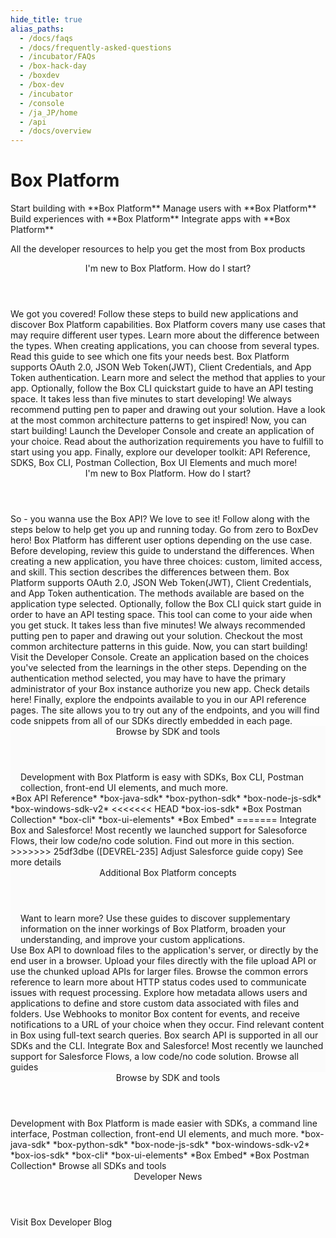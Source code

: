 ```yaml
---
hide_title: true
alias_paths:
  - /docs/faqs
  - /docs/frequently-asked-questions
  - /incubator/FAQs
  - /box-hack-day
  - /boxdev
  - /box-dev
  - /incubator
  - /console
  - /ja_JP/home
  - /api
  - /docs/overview
---
```


# Box Platform

<Banner>

  <BannerTitle>
    Start building with **Box Platform**
  </BannerTitle>
  <BannerTitle>
    Manage users with **Box Platform**
  </BannerTitle>
  <BannerTitle>
    Build experiences with **Box Platform**
  </BannerTitle>
  <BannerTitle>
    Integrate apps with **Box Platform**
  </BannerTitle>

  All the developer resources to help you get the most from Box products

</Banner>

<!-- <Centered wide>
  <Header to='/guides' centered>
    Guides
  </Header>
  <GuidesList>
    Get started, learn tips and tricks, and discover how to use the Box 
    Platform API with our comprehensive guides. Here are six of the most used 
    guides to get you started.

    <GuideList href='/guides/authentication/'>
      Authentication
    </GuideList>
    <GuideList href='/guides/cli/quick-start/'>
      CLI Quick Start
    </GuideList>
    <GuideList href='/guides/tooling/postman/quick-start/'>
      Postman Quick Start
    </GuideList>
    <GuideList href='/guides/api-calls/permissions-and-errors/common-errors/'>
      Common Errors
    </GuideList>
    <GuideList href='/guides/api-calls/pagination/offset-based/'>
      API Pagination
    </GuideList>
    <GuideList href='/guides/embed/ui-elements/'>
      UI Elements
    </GuideList>
  </GuidesList>

  <More to='/guides' right>
    More Guides
  </More>
</Centered> -->

<Centered wide id="start-with-box-platform" >
  <Header centered>
    I'm new to Box Platform. How do I start?
  </Header>
    We got you covered! Follow these steps to build
    new applications and discover Box Platform capabilities.

  <TileGrid>
    <Tile type="users" title="1. Explore user types"
      href="/guides/getting-started/user-types/">
      Box Platform covers many use cases
      that may require different user types.
      Learn more about the 
      difference between the types.
    </Tile>
    <Tile type="apps" title="2. Understand application types"
      href="/guides/applications/select/">
      When creating applications, you can choose from several types.
      Read this guide to see which one fits your needs best.
    </Tile>
    <Tile type="authentication" title="3. Learn authentication methods"
      href="/guides/authentication/select/">
      Box Platform supports OAuth 2.0, JSON Web Token(JWT), Client
      Credentials, and App Token authentication. Learn more and
      select the method that applies to your app.
    </Tile>
    <Tile type="cli" title="4. Set up Box CLI"
      href="/guides/cli/quick-start/">
      Optionally, follow the Box CLI quickstart
      guide to have an API testing space. It takes less than
      five minutes to start developing!
    </Tile>
    <Tile type="architecture" title="5. Create an architecture pattern"
      href="/guides/getting-started/architecture-patterns/">
      We always recommend putting pen to paper and drawing out your solution.
      Have a look at the most common architecture patterns to get inspired!
    </Tile>
    <Tile type="create" title="6. Create the application"
      href="https://app.box.com/developers/console">
      Now, you can start building! Launch the Developer Console and create an
      application of your choice.
    </Tile>
    <Tile type="authorize" title="7. Authorize the application"
      href="/guides/authorization/">
      Read about the authorization requirements you have to
      fulfill to start using you app.
    </Tile>
    <Tile type="code" title="8. Start coding"
      href="#sdks-and-tools">
      Finally, explore our developer toolkit: API Reference,
      SDKS, Box CLI, Postman Collection, Box UI Elements and much more!
    </Tile>
  </TileGrid>
</Centered>

<Centered wide>
  <Header to='/' centered>
    I'm new to Box Platform. How do I start?
  </Header>
    So - you wanna use the Box API? We love to see it!
    Follow along with the steps below to help get you up and running today.
    Go from zero to BoxDev hero!

  <TileGrid>
    <Tile title="Explore user types"
      href="/guides/getting-started/user-types/">
      Box Platform has different user options depending on the use case.
      Before developing, review this guide to understand the differences.
    </Tile>
    <Tile title="Understand application types"
      href="/guides/applications/select/">
      When creating a new application, you have three choices: custom, limited
      access, and skill. This section describes the differences between them.
    </Tile>
    <Tile title="Learn authentication methods"
      href="/guides/authentication/select/">
      Box Platform supports OAuth 2.0, JSON Web Token(JWT), Client
      Credentials, and App Token authentication. The methods available are
      based on the application type selected.  
    </Tile>
    <Tile title="Setup the Box CLI"
      href="/guides/cli/quick-start/">
      Optionally, follow the Box CLI quick start
      guide in order to have an API testing space. This tool can come to your
      aide when you get stuck. It takes less than five minutes! 
    </Tile>
    <Tile title="Create an architecture pattern"
      href="/guides/getting-started/architecture-patterns/">
      We always recommended putting pen to paper and drawing out your solution.
      Checkout the most common architecture patterns in this guide.
    </Tile>
    <Tile title="Create the application"
      href="https://app.box.com/developers/console">
      Now, you can start building! Visit the Developer Console. Create an
      application based on the choices
      you've selected from the learnings in the other steps.
    </Tile>
    <Tile title="Authorize the application"
      href="/guides/authorization/">
      Depending on the authentication method selected, you may have to
      have the primary administrator of your Box instance authorize
      you new app. Check details here!
    </Tile>
    <Tile title="Start coding"
      href="/reference/">
      Finally, explore the endpoints available to you in our API reference
      pages. The site allows you to try out any of the endpoints, and you will
      find code snippets from all of our SDKs directly embedded
      in each page.
    </Tile>
  </TileGrid>
</Centered>

<Centered wide>
  <FeaturedBoard type="community" />
</Centered>

<section id="sdks-and-tools" style="background-color: #FBFBFB;">
  <div style="padding: 0 16px">
    <Header centered>
      Browse by SDK and tools
    </Header>
      Development with Box Platform is easy with SDKs,
      Box CLI, Postman collection,
      front-end UI elements, and much more.
  </div>

  <TileSlider>
    <Tile type="box-orange" title="API Reference"
      href="/reference/">
      *Box API Reference*
    </Tile>
    <Tile type="java" title="Java SDK"
    href="https://github.com/box/box-java-sdk#readme">
      *box-java-sdk*
    </Tile>
    <Tile type="python" title="Python SDK"
    href="https://github.com/box/box-python-sdk#readme">
      *box-python-sdk*
    </Tile>
    <Tile type="node" title="Node.js SDK"
    href="https://github.com/box/box-node-sdk#readme">
      *box-node-js-sdk*
    </Tile>
    <Tile type="net" title=".NET SDK"
    href="https://github.com/box/box-windows-sdk-v2#readme">
      *box-windows-sdk-v2*
    </Tile>
<<<<<<< HEAD
    <Tile type="tool" title="iOS SDK"
    href="https://github.com/box/box-ios-sdk#readme">
      *box-ios-sdk*
    </Tile>
    <Tile type="tool" title="Postman collection"
      href="/guides/tooling/postman">
      *Box Postman Collection*
    </Tile>
    <Tile type="box-orange" title="Box CLI" href="/guides/cli/">
      *box-cli*
    </Tile>
    <Tile type="box-orange" title="Box UI Elements"
      href="/guides/embed/ui-elements/">
      *box-ui-elements*
    </Tile>
    <Tile type="box-orange" title="Box Embed" href="/guides/embed/box-embed/">
      *Box Embed*
=======
    <Tile type="guide" title="Saleforce" 
    href="/guides/tooling/salesforce-toolkit/">
      Integrate Box and Salesforce! Most
      recently we launched support for Salesoforce Flows, their low code/no code
      solution. Find out more in this section.
>>>>>>> 25df3dbe ([DEVREL-235] Adjust Salesforce guide copy)
    </Tile>
  </TileSlider>

  <More to='/sdks-and-tools/' center>
    See more details
  </More>
</section>

<!-- <Dark>
  <Centered wide>
    <Header to='/sdks-and-tools' centered>
      SDKS & Tools
    </Header>
    <SDKS>
      Development with Box Platform is made easier with SDKs for your
      programming language, a command line interface, front-end UI elements,
      and much more.

      <SDK language='python' href='https://github.com/box/box-python-sdk'>
        Python SDK
      </SDK>
      <SDK language='java' href='https://github.com/box/box-java-sdk'>
        Java SDK
      </SDK>
      <SDK language='node' href='https://github.com/box/box-node-sdk'>
        Node SDK
      </SDK>
      <SDK language='dotnet' href='https://github.com/box/box-windows-sdk'>
        Windows .NET SDK
      </SDK>
      <SDK language='cli' href='https://github.com/box/boxcli'>
        Box CLI
      </SDK>
      <SDK language='uielements' href='https://github.com/box/box-ui-elements'>
        UI Elements
      </SDK>
    </SDKS>

    <More to='/sdks-and-tools' right>
      More SDKs & Tools
    </More>
  </Centered>
</Dark> -->

<Centered wide>
  <FeaturedBoard type="sampleCode" />
</Centered>

<section id="additional-box-platform-concepts"
  style="background-color: #FBFBFB;">
  <div style="padding: 0 16px">
    <Header centered>
      Additional Box Platform concepts
    </Header>
      Want to learn more?
      Use these guides to discover supplementary information on the inner
      workings of Box Platform, broaden your understanding, and improve
      your custom applications.
  </div>

  <TileSlider>
    <Tile type="guide" title="Downloads" href="/guides/downloads/">
      Use Box API to download files to the application's
      server, or directly by the end user in a browser.
    </Tile>
    <Tile type="guide" title="Uploads" href="/guides/uploads/">
      Upload your files directly with the file upload API or
      use the chunked upload APIs for larger files.
    </Tile>
    <Tile type="guide" title="Errors" 
    href="/guides/api-calls/permissions-and-errors/common-errors/">
      Browse the common errors reference to learn more about
      HTTP status codes used to communicate issues with request processing.
    </Tile>
    <Tile type="guide" title="Metadata" href="/guides/metadata/">
      Explore how metadata allows users and applications to
      define and store custom data associated with files and folders.
    </Tile>
    <Tile type="guide" title="Webhooks" href="/guides/webhooks/">
      Use Webhooks to monitor Box content for events,
      and receive notifications to a URL of your choice when they occur.
    </Tile>
    <Tile type="guide" title="Search" 
      href="/guides/search/">
      Find relevant content in Box using full-text
      search queries. Box search API is supported
      in all our SDKs and the CLI.
    </Tile>
    <Tile type="guide" title="Salesforce"
      href="/guides/tooling/salesforce-toolkit/">
      Integrate Box and Salesforce! Most
      recently we launched support for Salesforce Flows, a low code/no code
      solution. 
    </Tile>
  </TileSlider>

  <More to='/guides/' center>
    Browse all guides
  </More>
</section>

<Centered wide>
  <Header to='/' centered>
    Browse by SDK and tools
  </Header>
    Development with Box Platform is made easier with SDKs,
    a command line interface, Postman collection,
    front-end UI elements, and much more.

  <TileSlider>
    <Tile type="tool" title="Java" href="https://github.com/box/box-java-sdk">
      *box-java-sdk*
    </Tile>
    <Tile type="tool" title="Python"
      href="https://github.com/box/box-python-sdk">
      *box-python-sdk*
    </Tile>
    <Tile type="tool" title="Node" href="https://github.com/box/box-node-sdk">
      *box-node-js-sdk*
    </Tile>
    <Tile type="tool" title=".NET"
      href="https://github.com/box/box-windows-sdk-v2">
      *box-windows-sdk-v2*
    </Tile>
    <Tile type="tool" title="iOS" href="https://github.com/box/box-ios-sdk">
      *box-ios-sdk*
    </Tile>
    <Tile type="tool" title="Box CLI" href="/guides/cli/">
      *box-cli*
    </Tile>
    <Tile type="tool" title="Box UI Elements" href="/guides/embed/ui-elements/">
      *box-ui-elements*
    </Tile>
    <Tile type="tool" title="Box Embed" href="/guides/embed/box-embed/">
      *Box Embed*
    </Tile>
    <Tile type="tool" title="Postman collection"
      href="/guides/tooling/postman">
      *Box Postman Collection*
    </Tile>
  </TileSlider>

  <More to='/sdks-and-tools/' center>
    Browse all SDKs and tools
  </More>
</Centered>

<Centered wide>
  <Header to='https://medium.com/box-developer-blog' centered>
    Developer News
  </Header>

  <BlogCards />

  <More to='https://medium.com/box-developer-blog' centered>
    Visit Box Developer Blog
  </More>
</Centered>
